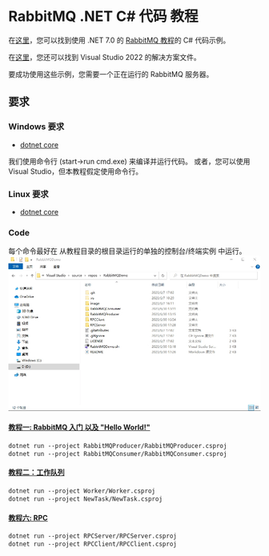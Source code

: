 # RabbitMQ .NET C# 代码 教程

在[这里](https://github.com/rabbitmq/rabbitmq-tutorials/tree/main/dotnet)，您可以找到使用 .NET 7.0 的 [RabbitMQ
教程](https://www.rabbitmq.com/getstarted.html)的 C# 代码示例。

在[这里](https://github.com/rabbitmq/rabbitmq-tutorials/tree/main/dotnet)，您还可以找到 Visual Studio 2022 的解决方案文件。

要成功使用这些示例，您需要一个正在运行的 RabbitMQ 服务器。

## 要求

### Windows 要求

* [dotnet core](https://www.microsoft.com/net/core)

我们使用命令行 (start->run cmd.exe) 来编译并运行代码。 或者，您可以使用 Visual Studio，但本教程假定使用命令行。

### Linux 要求

* [dotnet core](https://www.microsoft.com/net/core)

### Code

每个命令最好在 从教程目录的根目录运行的单独的控制台/终端实例 中运行。
![指定目录启动 cmd](./image/Q%26A/3-%E5%9C%A8%E7%89%B9%E5%AE%9A%E7%9B%AE%E5%BD%95%E4%B8%8B%E5%90%AF%E5%8A%A8%E5%91%BD%E4%BB%A4%E6%8F%90%E7%A4%BA%E7%AC%A6.gif)

#### [教程一: RabbitMQ 入门 以及 "Hello World!"](https://blog.csdn.net/YMGogre/article/details/131087813)

```shell
dotnet run --project RabbitMQProducer/RabbitMQProducer.csproj
dotnet run --project RabbitMQConsumer/RabbitMQConsumer.csproj
```

#### [教程二：工作队列](https://blog.csdn.net/YMGogre/article/details/131561085)

```shell
dotnet run --project Worker/Worker.csproj
dotnet run --project NewTask/NewTask.csproj
```

#### [教程六: RPC](https://blog.csdn.net/YMGogre/article/details/131472742)

```shell
dotnet run --project RPCServer/RPCServer.csproj
dotnet run --project RPCClient/RPCClient.csproj
```